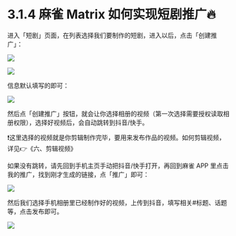 # 3.1.4 麻雀 Matrix 如何实现短剧推广🔥

进入「短剧」页面，在列表选择我们要制作的短剧，进入以后，点击「创建推广」：

![](img/57d90d7d16ecb814487b33091e8ebe1f.png)

![](img/54b7b9896a594dc67111463eb08d0845.png)

信息默认填写的即可：

![](img/08387cc8efaf2cb8520a3709665b620d.png)

然后点「创建推广」按钮，就会让你选择相册的视频（第一次选择需要授权读取相册权限），选择好视频后，会自动跳转到抖音/快手。

❗️这里选择的视频就是你剪辑制作完毕，要用来发布作品的视频。如何剪辑视频，详见👉《六、剪辑视频》

如果没有跳转，请先回到手机主页手动把抖音/快手打开，再回到麻雀 APP 里点击我的推广，找到刚才生成的链接，点「推广」即可：

![](img/ce24a3b45a13a440c2848537c2c6dc6b.png)

然后我们选择手机相册里已经制作好的视频，上传到抖音，填写相关#标题、话题等，点击发布即可。

![](img/e3f2879ffbe01683a4abd019b77011d8.png)